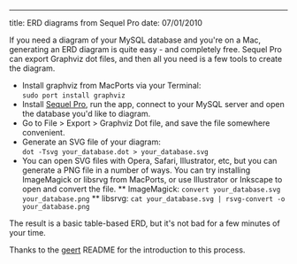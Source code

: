 --- 
title: ERD diagrams from Sequel Pro
date: 07/01/2010

If you need a diagram of your MySQL database and you're on a Mac, generating an ERD diagram is quite easy - and completely free. Sequel Pro can export Graphviz dot files, and then all you need is a few tools to create the diagram.

* Install graphviz from MacPorts via your Terminal:<br />`sudo port install graphviz`
* Install [Sequel Pro](http://www.sequelpro.com/), run the app, connect to your MySQL server and open the database you'd like to diagram.
* Go to File > Export > Graphviz Dot file, and save the file somewhere convenient.
* Generate an SVG file of your diagram:<br />`dot -Tsvg your_database.dot > your_database.svg`
* You can open SVG files with Opera, Safari, Illustrator, etc, but you can generate a PNG file in a number of ways. You can try installing ImageMagick or libsrvg from MacPorts, or use Illustrator or Inkscape to open and convert the file.
** ImageMagick: `convert your_database.svg your_database.png`
** libsrvg: `cat your_database.svg | rsvg-convert -o your_database.png`

The result is a basic table-based ERD, but it's not bad for a few minutes of your time.

Thanks to the [geert](http://github.com/finalist/geert) README for the introduction to this process.